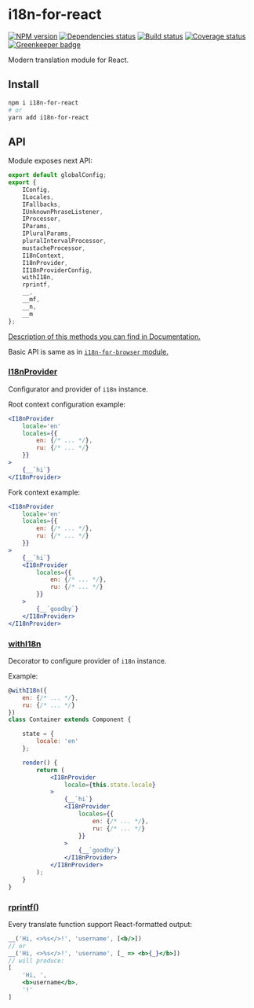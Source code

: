 # i18n-for-react

[![NPM version][npm]][npm-url]
[![Dependencies status][deps]][deps-url]
[![Build status][build]][build-url]
[![Coverage status][coverage]][coverage-url]
[![Greenkeeper badge][greenkeeper]][greenkeeper-url]

[npm]: https://img.shields.io/npm/v/i18n-for-react.svg
[npm-url]: https://npmjs.com/package/i18n-for-react

[deps]: https://david-dm.org/TrigenSoftware/i18n-for-react.svg
[deps-url]: https://david-dm.org/TrigenSoftware/i18n-for-react

[build]: http://img.shields.io/travis/com/TrigenSoftware/i18n-for-react.svg
[build-url]: https://travis-ci.com/TrigenSoftware/i18n-for-react

[coverage]: https://img.shields.io/coveralls/TrigenSoftware/i18n-for-react.svg
[coverage-url]: https://coveralls.io/r/TrigenSoftware/i18n-for-react

[greenkeeper]: https://badges.greenkeeper.io/TrigenSoftware/i18n-for-react.svg
[greenkeeper-url]: https://greenkeeper.io/

Modern translation module for React.

## Install

```sh
npm i i18n-for-react
# or
yarn add i18n-for-react
```

## API

Module exposes next API:

```js
export default globalConfig;
export {
    IConfig,
    ILocales,
    IFallbacks,
    IUnknownPhraseListener,
    IProcessor,
    IParams,
    IPluralParams,
    pluralIntervalProcessor,
    mustacheProcessor,
    I18nContext,
    I18nProvider,
    II18nProviderConfig,
    withI18n,
    rprintf,
    __,
    __mf,
    __n,
    __m
};
```

[Description of this methods you can find in Documentation.](https://trigensoftware.github.io/i18n-for-react/index.html)

Basic API is same as in [`i18n-for-browser` module.](https://github.com/TrigenSoftware/i18n-for-browser)

### [I18nProvider](https://trigensoftware.github.io/i18n-for-react/interfaces/_provider_.ii18nproviderconfig.html)

Configurator and provider of `i18n` instance.

Root context configuration example:

```jsx
<I18nProvider
    locale='en'
    locales={{
        en: {/* ... */},
        ru: {/* ... */}
    }}
>
    {__`hi`}
</I18nProvider>
```

Fork context example:

```jsx
<I18nProvider
    locale='en'
    locales={{
        en: {/* ... */},
        ru: {/* ... */}
    }}
>
    {__`hi`}
    <I18nProvider
        locales={{
            en: {/* ... */},
            ru: {/* ... */}
        }}
    >
        {__`goodby`}
    </I18nProvider>
</I18nProvider>
```

### [withI18n](https://trigensoftware.github.io/i18n-for-react/modules/_withi18n_.html#withi18n)

Decorator to configure provider of `i18n` instance.

Example:

```jsx
@withI18n({
    en: {/* ... */},
    ru: {/* ... */}
})
class Container extends Component {

    state = {
        locale: 'en'
    };

    render() {
        return (
            <I18nProvider
                locale={this.state.locale}
            >
                {__`hi`}
                <I18nProvider
                    locales={{
                        en: {/* ... */},
                        ru: {/* ... */}
                    }}
                >
                    {__`goodby`}
                </I18nProvider>
            </I18nProvider>
        );
    }
}
```

### [rprintf()](https://trigensoftware.github.io/i18n-for-react/modules/_rptintf_.html#rptintf)

Every translate function support React-formatted output:

```jsx
__('Hi, <>%s</>!', 'username', [<b/>])
// or
__('Hi, <>%s</>!', 'username', [_ => <b>{_}</b>])
// will produce:
[
    'Hi, ',
    <b>username</b>,
    '!'
]
```

